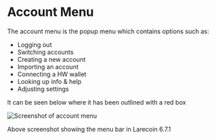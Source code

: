 # Account Menu

The account menu is the popup menu which contains options such as:
 - Logging out
 - Switching accounts
 - Creating a new account
 - Importing an account
 - Connecting a HW wallet
 - Looking up info & help
 - Adjusting settings
 
 It can be seen below where it has been outlined with a red box
 
 ![Screenshot of account menu](https://i.imgur.com/xpkfIuR.png) 
 
 Above screenshot showing the menu bar in Larecoin 6.7.1
 
   


